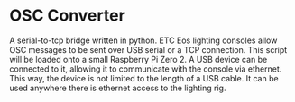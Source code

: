# OSC Converter

A serial-to-tcp bridge written in python. ETC Eos lighting consoles allow OSC messages to be sent over USB serial or a TCP connection. This script will be loaded onto a small Raspberry Pi Zero 2. A USB device can be connected to it, allowing it to communicate with the console via ethernet. This way, the device is not limited to the length of a USB cable. It can be used anywhere there is ethernet access to the lighting rig.
